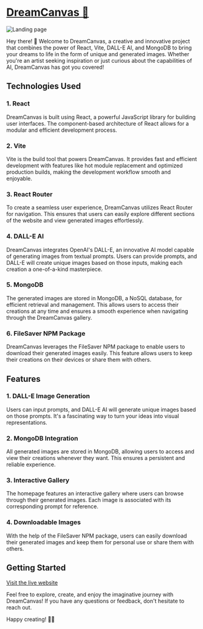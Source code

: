 
# [DreamCanvas 🔗](https://dream-canvas.vercel.app/)
![Landing page](./client/src/assets/dreamcanvas.png)

Hey there! 👋 Welcome to DreamCanvas, a creative and innovative project that combines the power of React, Vite, DALL-E AI, and MongoDB to bring your dreams to life in the form of unique and generated images. Whether you're an artist seeking inspiration or just curious about the capabilities of AI, DreamCanvas has got you covered!

## Technologies Used

### 1. React

DreamCanvas is built using React, a powerful JavaScript library for building user interfaces. The component-based architecture of React allows for a modular and efficient development process.

### 2. Vite

Vite is the build tool that powers DreamCanvas. It provides fast and efficient development with features like hot module replacement and optimized production builds, making the development workflow smooth and enjoyable.

### 3. React Router

To create a seamless user experience, DreamCanvas utilizes React Router for navigation. This ensures that users can easily explore different sections of the website and view generated images effortlessly.

### 4. DALL-E AI

DreamCanvas integrates OpenAI's DALL-E, an innovative AI model capable of generating images from textual prompts. Users can provide prompts, and DALL-E will create unique images based on those inputs, making each creation a one-of-a-kind masterpiece.

### 5. MongoDB

The generated images are stored in MongoDB, a NoSQL database, for efficient retrieval and management. This allows users to access their creations at any time and ensures a smooth experience when navigating through the DreamCanvas gallery.

### 6. FileSaver NPM Package

DreamCanvas leverages the FileSaver NPM package to enable users to download their generated images easily. This feature allows users to keep their creations on their devices or share them with others.

## Features

### 1. DALL-E Image Generation

Users can input prompts, and DALL-E AI will generate unique images based on those prompts. It's a fascinating way to turn your ideas into visual representations.

### 2. MongoDB Integration

All generated images are stored in MongoDB, allowing users to access and view their creations whenever they want. This ensures a persistent and reliable experience.

### 3. Interactive Gallery

The homepage features an interactive gallery where users can browse through their generated images. Each image is associated with its corresponding prompt for reference.

### 4. Downloadable Images

With the help of the FileSaver NPM package, users can easily download their generated images and keep them for personal use or share them with others.

## Getting Started
[Visit the live website](https://dream-canvas.vercel.app/)
    

Feel free to explore, create, and enjoy the imaginative journey with DreamCanvas! If you have any questions or feedback, don't hesitate to reach out.

Happy creating! 🎨✨